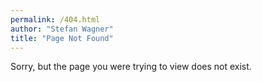 ```yaml
---
permalink: /404.html
author: "Stefan Wagner"
title: "Page Not Found"
---
```


Sorry, but the page you were trying to view does not exist.
